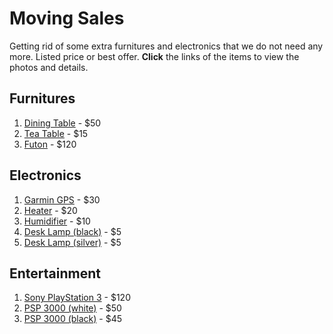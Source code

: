 # Moving Sales

Getting rid of some extra furnitures and electronics that we do not need any more. Listed price or best offer. **Click** the links of the items to view the photos and details.

## Furnitures

1.  [Dining Table](items/dining_table.md) - $50
2.  [Tea Table](items/tea_table.md) -  $15
3.  [Futon](items/futon.md) -  $120

## Electronics

1. [Garmin GPS](items/gps.md) - $30
2. [Heater](items/heater.md) - $20
3. [Humidifier](items/humidifier.md) - $10
4. [Desk Lamp (black)](items/desk_lamp_black.md) - $5
5. [Desk Lamp (silver)](items/desk_lamp_silver.md) - $5

## Entertainment

1. [Sony PlayStation 3](items/ps3.md) - $120
2. [PSP 3000 (white)](items/psp_black.md) - $50
3. [PSP 3000 (black)](items/psp_white.md) - $45
